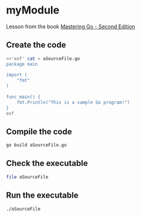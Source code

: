 # myModule
Lesson from the book [Mastering Go - Second Edition]( https://learning.oreilly.com/library/view/mastering-go/9781838559335/ )

## Create the code
```bash
<<'eof' cat > aSourceFile.go
package main 
  
import ( 
    "fmt" 
) 
 
func main() { 
    fmt.Println("This is a sample Go program!") 
} 
eof
```

## Compile the code
```bash
go build aSourceFile.go
```

## Check the executable
```bash
file aSourceFile
```

## Run the executable
```bash
./aSourceFile
```


